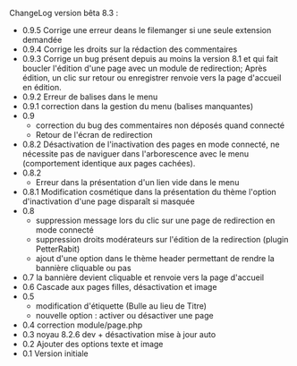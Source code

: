 ChangeLog version bêta 8.3 :
- 0.9.5 Corrige une erreur deans le filemanger si une seule extension demandée
- 0.9.4 Corrige les droits sur la rédaction des commentaires
- 0.9.3 Corrige un bug présent depuis au moins la version 8.1 et qui fait boucler l'édition d'une page avec un module de redirection; Après édition, un clic sur retour ou enregistrer renvoie vers la  page d'accueil en édition.
- 0.9.2 Erreur de balises dans le menu
- 0.9.1 correction dans la gestion du menu (balises manquantes)
- 0.9
    - correction du bug des commentaires non déposés quand connecté
    - Retour de l'écran de redirection
- 0.8.2 Désactivation de l'inactivation des pages en mode connecté, ne nécessite pas de naviguer dans l'arborescence avec le menu (comportement identique aux pages cachées).
- 0.8.2
     - Erreur dans la présentation d'un lien vide dans le menu
- 0.8.1 Modification cosmétique dans la présentation du thème l'option d'inactivation d'une page disparaît si masquée
- 0.8
     - suppression message lors du clic sur une page de redirection en mode connecté
     - suppression droits modérateurs sur l'édition de la redirection (plugin PetterRabit)
     - ajout d'une option dans le thème header permettant de rendre la bannière cliquable ou pas
- 0.7 la bannière devient cliquable et renvoie vers la page d'accueil
- 0.6 Cascade aux pages filles, désactivation et image
- 0.5 
     - modification d'étiquette (Bulle au lieu de Titre)
     - nouvelle option :  activer ou désactiver une page
- 0.4 correction module/page.php
- 0.3 noyau 8.2.6 dev + désactivation mise à jour auto
- 0.2 Ajouter des options texte et image
- 0.1 Version initiale
